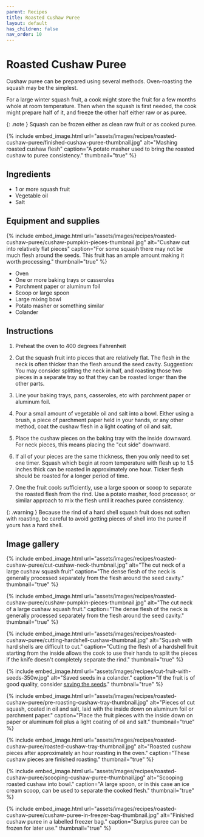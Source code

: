 ```yaml
---
parent: Recipes
title: Roasted Cushaw Puree
layout: default
has_children: false
nav_order: 10
---
```


# Roasted Cushaw Puree

Cushaw puree can be prepared using several methods. Oven-roasting the squash may be the simplest.

For a large winter squash fruit, a cook might store the fruit for a few months whole at room temperature. Then when the squash is first needed, the cook might prepare half of it, and freeze the other half either raw or as puree.

{: .note }
Squash can be frozen either as clean raw fruit or as cooked puree.

{% include embed_image.html
    url="assets/images/recipes/roasted-cushaw-puree/finished-cushaw-puree-thumbnail.jpg"
    alt="Mashing roasted cushaw flesh"
    caption="A potato masher used to bring the roasted cushaw to puree consistency."
    thumbnail="true"
%}

## Ingredients

- 1 or more squash fruit
- Vegetable oil
- Salt

## Equipment and supplies

{% include embed_image.html
    url="assets/images/recipes/roasted-cushaw-puree/cushaw-pumpkin-pieces-thumbnail.jpg"
    alt="Cushaw cut into relatively flat pieces"
    caption="For some squash there may not be much flesh around the seeds. This fruit has an ample amount making it worth processing."
    thumbnail="true"
%}

- Oven
- One or more baking trays or casseroles
- Parchment paper or aluminum foil
- Scoop or large spoon
- Large mixing bowl
- Potato masher or something similar
- Colander

## Instructions


1. Preheat the oven to 400 degrees Fahrenheit

2. Cut the squash fruit into pieces that are relatively flat. The flesh in the neck is often thicker than the flesh around the seed cavity. Suggestion: You may consider splitting the neck in half, and roasting those two pieces in a separate tray so that they can be roasted longer than the other parts.

3. Line your baking trays, pans, casseroles, etc with parchment paper or aluminum foil.

4. Pour a small amount of vegetable oil and salt into a bowl. Either using a brush, a piece of parchment paper held in your hands, or any other method, coat the cushaw flesh in a light coating of oil and salt.

5. Place the cushaw pieces on the baking tray with the inside downward. For neck pieces, this means placing the "cut side" downward.

6. If all of your pieces are the same thickness, then you only need to set one timer. Squash which begin at room temperature with flesh up to 1.5 inches thick can be roasted in approximately one hour. Ticker flesh should be roasted for a longer period of time.

7. One the fruit cools sufficiently, use a large spoon or scoop to separate the roasted flesh from the rind. Use a potato masher, food processor, or similar approach to mix the flesh until it reaches puree consistency.

{: .warning }
Because the rind of a hard shell squash fruit does not soften with roasting, be careful to avoid getting pieces of shell into the puree if yours has a hard shell.

## Image gallery

{% include embed_image.html
    url="assets/images/recipes/roasted-cushaw-puree/cut-cushaw-neck-thumbnail.jpg"
    alt="The cut neck of a large cushaw squash fruit"
    caption="The dense flesh of the neck is generally processed separately from the flesh around the seed cavity."
    thumbnail="true"
%}

{% include embed_image.html
    url="assets/images/recipes/roasted-cushaw-puree/cushaw-pumpkin-pieces-thumbnail.jpg"
    alt="The cut neck of a large cushaw squash fruit."
    caption="The dense flesh of the neck is generally processed separately from the flesh around the seed cavity."
    thumbnail="true"
%}

{% include embed_image.html
    url="assets/images/recipes/roasted-cushaw-puree/cutting-hardshell-cushaw-thumbnail.jpg"
    alt="Squash with hard shells are difficult to cut."
    caption="Cutting the flesh of a hardshell fruit starting from the inside allows the cook to use their hands to split the pieces if the knife doesn't completely separate the rind."
    thumbnail="true"
%}

{% include embed_image.html
    url="assets/images/recipes/cut-fruit-with-seeds-350w.jpg"
    alt="Saved seeds in a colander."
    caption="If the fruit is of good quality, consider [saving the seeds](https://goingtoseed.org/pages/processing-squash-seeds)."
    thumbnail="true"
%}

{% include embed_image.html
    url="assets/images/recipes/roasted-cushaw-puree/pre-roasting-cushaw-tray-thumbnail.jpg"
    alt="Pieces of cut squash, coated in oil and salt, laid with the inside down on aluminum foil or parchment paper."
    caption="Place the fruit pieces with the inside down on paper or aluminum foil plus a light coating of oil and salt."
    thumbnail="true"
%}

{% include embed_image.html
    url="assets/images/recipes/roasted-cushaw-puree/roasted-cushaw-tray-thumbnail.jpg"
    alt="Roasted cushaw pieces after approximately an hour roasting in the oven."
    caption="These cushaw pieces are finished roasting."
    thumbnail="true"
%}

{% include embed_image.html
    url="assets/images/recipes/roasted-cushaw-puree/scooping-cushaw-puree-thumbnail.jpg"
    alt="Scooping roasted cushaw into bowl."
    caption="A large spoon, or in this case an ice cream scoop, can be used to separate the cooked flesh."
    thumbnail="true"
%}

{% include embed_image.html
    url="assets/images/recipes/roasted-cushaw-puree/cushaw-puree-in-freezer-bag-thumbnail.jpg"
    alt="Finished cushaw puree in a labelled freezer bag."
    caption="Surplus puree can be frozen for later use."
    thumbnail="true"
%}
